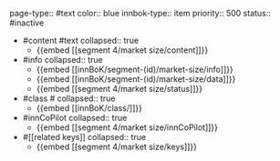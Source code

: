 page-type:: #text
color:: blue
innbok-type:: item
priority:: 500
status:: #inactive

- #content #text
  collapsed:: true
	- {{embed [[segment 4/market size/content]]}}
- #info
  collapsed:: true
	- {{embed [[innBoK/segment-(id)/market-size/info]]}}
	- {{embed [[innBoK/segment-(id)/market-size/data]]}}
	- {{embed [[segment 4/market size/status]]}}
- #class #
  collapsed:: true
	- {{embed [[innBoK/class/]]}}
- #innCoPilot
  collapsed:: true
	- {{embed [[segment 4/market size/innCoPilot]]}}
- #[[related keys]]
  collapsed:: true
	- {{embed [[segment 4/market size/keys]]}}


